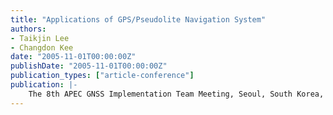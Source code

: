 ```yaml
---
title: "Applications of GPS/Pseudolite Navigation System"
authors:
- Taikjin Lee
- Changdon Kee
date: "2005-11-01T00:00:00Z"
publishDate: "2005-11-01T00:00:00Z"
publication_types: ["article-conference"]
publication: |-
    The 8th APEC GNSS Implementation Team Meeting, Seoul, South Korea, November, 2005
---
```

